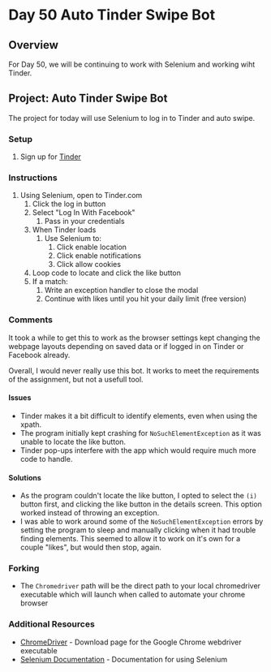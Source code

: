 # Day 50 Auto Tinder Swipe Bot

## Overview

For Day 50, we will be continuing to work with Selenium and working wiht Tinder.

## Project: Auto Tinder Swipe Bot

The project for today will use Selenium to log in to Tinder and auto swipe.

### Setup

1. Sign up for [Tinder](https://tinder.com)

### Instructions

1. Using Selenium, open to Tinder.com
   1. Click the log in button
   2. Select "Log In With Facebook"
      1. Pass in your credentials
   3. When Tinder loads
      1. Use Selenium to:
         1. Click enable location
         2. Click enable notifications
         3. Click allow cookies
   4. Loop code to locate and click the like button
   5. If a match:
      1. Write an exception handler to close the modal
      2. Continue with likes until you hit your daily limit (free version)

### Comments

It took a while to get this to work as the browser settings kept changing the webpage layouts depending on saved data or if logged in on Tinder or Facebook already.

Overall, I would never really use this bot. It works to meet the requirements of the assignment, but not a usefull tool.

#### Issues

- Tinder makes it a bit difficult to identify elements, even when using the xpath.
- The program initially kept crashing for `NoSuchElementException` as it was unable to locate the like button.
- Tinder pop-ups interfere with the app which would require much more code to handle.

#### Solutions

- As the program couldn't locate the like button, I opted to select the `(i)` button first, and clicking the like button in the details screen. This option worked instead of throwing an exception.
- I was able to work around some of the `NoSuchElementException` errors by setting the program to sleep and manually clicking when it had trouble finding elements. This seemed to allow it to work on it's own for a couple "likes", but would then stop, again.

### Forking

- The `Chromedriver` path will be the direct path to your local chromedriver executable which will launch when called to automate your chrome browser

### Additional Resources

- [ChromeDriver](https://chromedriver.chromium.org/downloads) - Download page for the Google Chrome webdriver executable
- [Selenium Documentation](https://selenium-python.readthedocs.io/) - Documentation for using Selenium
